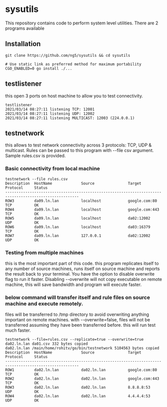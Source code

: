 # sysutils

This repository contains code to perform system level utilities. 
There are 2 programs available

## Installation

```
git clone https://github.com/ng5/sysutils && cd sysutils

# Use static link as preferred method for maximum portability
CGO_ENABLED=0 go install ./...
```

## testlistener
this open 3 ports on host machine to allow you to test connectivity.
```
testlistener                  
2021/03/14 08:27:11 listening TCP: 12001
2021/03/14 08:27:11 listening UDP: 12002
2021/03/14 08:27:11 listening MULTICAST: 12003 (224.0.0.1)

```

## testnetwork
this allows to test network connectivity across 3 protocols: TCP, UDP & multicast.
Rules can be passed to this program with --file csv argument.
Sample rules.csv is provided.

### Basic connectivity from local machine
```
testnetwork --file rules.csv
Description  HostName             Source               Target               Protocol     Status      
-------------------------------------------------------------------------------------------------------
ROW3         da09.ln.lan          localhost            google.com:80        TCP          OK          
ROW4         da09.ln.lan          localhost            google.com:443       TCP          OK          
ROW5         da09.ln.lan          localhost            da02:12002           UDP          OK          
ROW6         da09.ln.lan          localhost            da03:16379           TCP          OK          
ROW7         da09.ln.lan          127.0.0.1            da02:12002           UDP          OK          

```

### Testing from multiple machines
this is the most important part of this code. this program replicates itself to any number of source machines, 
runs itself on source machine and reports the result back to your terminal. You have the option to disable overwrite 
flag to run it faster. Disabling --overwrite will not copy executable on remote machine, this will save 
bandwidth and program will execute faster.

### below command will transfer itself and rule files on source machine and execute remotely.
files will be transferred to /tmp directory to avoid overwriting anything important on remote machines.
with --overwrite=false, files will not be transferred assuming they have been transferred before.
this will run test much faster.

```
testnetwork --file=rules.csv --replicate=true --overwrite=true 
da02.ln.lan da01.csv 332 bytes copied
da02.ln.lan /main/home/rohitv/go/bin/testnetwork 5104563 bytes copied
Description  HostName             Source               Target               Protocol     Status      
-------------------------------------------------------------------------------------------------------
ROW1         da02.ln.lan          da02.ln.lan          google.com:80        TCP          OK          
ROW2         da02.ln.lan          da02.ln.lan          google.com:443       TCP          OK          
ROW3         da02.ln.lan          da02.ln.lan          8.8.8.8:53           UDP          OK          
ROW4         da02.ln.lan          da02.ln.lan          4.4.4.4:53           UDP          OK  

```
